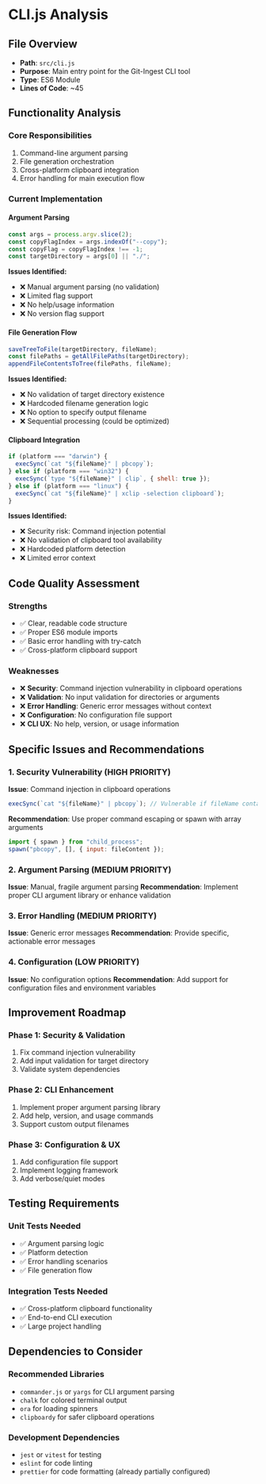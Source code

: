 # CLI.js Analysis

## File Overview

- **Path**: `src/cli.js`
- **Purpose**: Main entry point for the Git-Ingest CLI tool
- **Type**: ES6 Module
- **Lines of Code**: ~45

## Functionality Analysis

### Core Responsibilities

1. Command-line argument parsing
2. File generation orchestration
3. Cross-platform clipboard integration
4. Error handling for main execution flow

### Current Implementation

#### Argument Parsing

```javascript
const args = process.argv.slice(2);
const copyFlagIndex = args.indexOf("--copy");
const copyFlag = copyFlagIndex !== -1;
const targetDirectory = args[0] || "./";
```

**Issues Identified:**

- ❌ Manual argument parsing (no validation)
- ❌ Limited flag support
- ❌ No help/usage information
- ❌ No version flag support

#### File Generation Flow

```javascript
saveTreeToFile(targetDirectory, fileName);
const filePaths = getAllFilePaths(targetDirectory);
appendFileContentsToTree(filePaths, fileName);
```

**Issues Identified:**

- ❌ No validation of target directory existence
- ❌ Hardcoded filename generation logic
- ❌ No option to specify output filename
- ❌ Sequential processing (could be optimized)

#### Clipboard Integration

```javascript
if (platform === "darwin") {
  execSync(`cat "${fileName}" | pbcopy`);
} else if (platform === "win32") {
  execSync(`type "${fileName}" | clip`, { shell: true });
} else if (platform === "linux") {
  execSync(`cat "${fileName}" | xclip -selection clipboard`);
}
```

**Issues Identified:**

- ❌ Security risk: Command injection potential
- ❌ No validation of clipboard tool availability
- ❌ Hardcoded platform detection
- ❌ Limited error context

## Code Quality Assessment

### Strengths

- ✅ Clear, readable code structure
- ✅ Proper ES6 module imports
- ✅ Basic error handling with try-catch
- ✅ Cross-platform clipboard support

### Weaknesses

- ❌ **Security**: Command injection vulnerability in clipboard operations
- ❌ **Validation**: No input validation for directories or arguments
- ❌ **Error Handling**: Generic error messages without context
- ❌ **Configuration**: No configuration file support
- ❌ **CLI UX**: No help, version, or usage information

## Specific Issues and Recommendations

### 1. Security Vulnerability (HIGH PRIORITY)

**Issue**: Command injection in clipboard operations

```javascript
execSync(`cat "${fileName}" | pbcopy`); // Vulnerable if fileName contains shell metacharacters
```

**Recommendation**: Use proper command escaping or spawn with array arguments

```javascript
import { spawn } from "child_process";
spawn("pbcopy", [], { input: fileContent });
```

### 2. Argument Parsing (MEDIUM PRIORITY)

**Issue**: Manual, fragile argument parsing
**Recommendation**: Implement proper CLI argument library or enhance validation

### 3. Error Handling (MEDIUM PRIORITY)

**Issue**: Generic error messages
**Recommendation**: Provide specific, actionable error messages

### 4. Configuration (LOW PRIORITY)

**Issue**: No configuration options
**Recommendation**: Add support for configuration files and environment variables

## Improvement Roadmap

### Phase 1: Security & Validation

1. Fix command injection vulnerability
2. Add input validation for target directory
3. Validate system dependencies

### Phase 2: CLI Enhancement

1. Implement proper argument parsing library
2. Add help, version, and usage commands
3. Support custom output filenames

### Phase 3: Configuration & UX

1. Add configuration file support
2. Implement logging framework
3. Add verbose/quiet modes

## Testing Requirements

### Unit Tests Needed

- ✅ Argument parsing logic
- ✅ Platform detection
- ✅ Error handling scenarios
- ✅ File generation flow

### Integration Tests Needed

- ✅ Cross-platform clipboard functionality
- ✅ End-to-end CLI execution
- ✅ Large project handling

## Dependencies to Consider

### Recommended Libraries

- `commander.js` or `yargs` for CLI argument parsing
- `chalk` for colored terminal output
- `ora` for loading spinners
- `clipboardy` for safer clipboard operations

### Development Dependencies

- `jest` or `vitest` for testing
- `eslint` for code linting
- `prettier` for code formatting (already partially configured)
